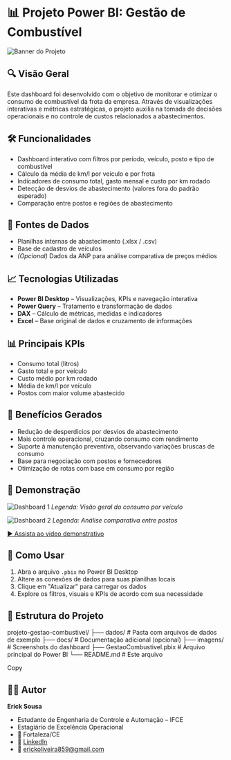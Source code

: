 # 📊 Projeto Power BI: Gestão de Combustível

![Banner do Projeto](link-para-imagem-banner.png) <!-- Opcional -->

## 🔍 Visão Geral
Este dashboard foi desenvolvido com o objetivo de monitorar e otimizar o consumo de combustível da frota da empresa. Através de visualizações interativas e métricas estratégicas, o projeto auxilia na tomada de decisões operacionais e no controle de custos relacionados a abastecimentos.

## 🛠️ Funcionalidades
- Dashboard interativo com filtros por período, veículo, posto e tipo de combustível
- Cálculo da média de km/l por veículo e por frota
- Indicadores de consumo total, gasto mensal e custo por km rodado
- Detecção de desvios de abastecimento (valores fora do padrão esperado)
- Comparação entre postos e regiões de abastecimento

## 🧩 Fontes de Dados
- Planilhas internas de abastecimento (.xlsx / .csv)
- Base de cadastro de veículos
- *(Opcional)* Dados da ANP para análise comparativa de preços médios

## 📈 Tecnologias Utilizadas
- **Power BI Desktop** – Visualizações, KPIs e navegação interativa
- **Power Query** – Tratamento e transformação de dados
- **DAX** – Cálculo de métricas, medidas e indicadores
- **Excel** – Base original de dados e cruzamento de informações

## 📊 Principais KPIs
- Consumo total (litros)
- Gasto total e por veículo
- Custo médio por km rodado
- Média de km/l por veículo
- Postos com maior volume abastecido

## 🧠 Benefícios Gerados
- Redução de desperdícios por desvios de abastecimento
- Mais controle operacional, cruzando consumo com rendimento
- Suporte à manutenção preventiva, observando variações bruscas de consumo
- Base para negociação com postos e fornecedores
- Otimização de rotas com base em consumo por região

## 📸 Demonstração
<!-- Adicione imagens ou vídeos do seu dashboard -->
![Dashboard 1](link-imagem1.png)
*Legenda: Visão geral do consumo por veículo*

![Dashboard 2](link-imagem2.png)
*Legenda: Análise comparativa entre postos*

[▶️ Assista ao vídeo demonstrativo](link-youtube-ou-drive) <!-- Opcional -->

## 🚀 Como Usar
1. Abra o arquivo `.pbix` no Power BI Desktop
2. Altere as conexões de dados para suas planilhas locais
3. Clique em "Atualizar" para carregar os dados
4. Explore os filtros, visuais e KPIs de acordo com sua necessidade

## 📂 Estrutura do Projeto
projeto-gestao-combustivel/
├── dados/ # Pasta com arquivos de dados de exemplo
├── docs/ # Documentação adicional (opcional)
├── imagens/ # Screenshots do dashboard
├── GestaoCombustivel.pbix # Arquivo principal do Power BI
└── README.md # Este arquivo

Copy

## 👨‍💻 Autor
**Erick Sousa**  
- Estudante de Engenharia de Controle e Automação – IFCE  
- Estagiário de Excelência Operacional  
- 📍 Fortaleza/CE  
- 🔗 [LinkedIn](seu-link-linkedin)  
- 📧 erickoliveira859@gmail.com 